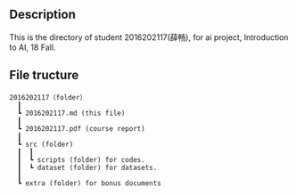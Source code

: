 ## Description
This is the directory of student 2016202117(薛畅), for ai project, Introduction to AI, 18 Fall.

## File tructure
    2016202117（folder）  
      ┃
      ┗ 2016202117.md (this file)
      ┃
      ┗ 2016202117.pdf (course report)
      ┃
      ┗ src (folder)
      ┃  ┃
      ┃  ┗ scripts (folder) for codes.
      ┃  ┗ dataset (folder) for datasets.
      ┃
      ┗ extra (folder) for bonus documents

